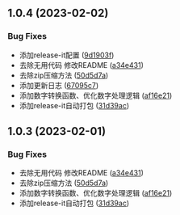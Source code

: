 

## 1.0.4 (2023-02-02)


### Bug Fixes

*  添加release-it配置 ([9d1903f](https://github.com/mayunlongtx/ToolLibrary/commit/9d1903f9bef4d08a84a07879d03bab3a6c8524fa))
* 去除无用代码 修改README ([a34e431](https://github.com/mayunlongtx/ToolLibrary/commit/a34e4311fa193d26a01f7015a1bdd42247586231))
* 去除zip压缩方法 ([50d5d7a](https://github.com/mayunlongtx/ToolLibrary/commit/50d5d7a0f415f363c9d71a29437f4c05828c7568))
* 添加更新日志 ([67095c7](https://github.com/mayunlongtx/ToolLibrary/commit/67095c78fa9894607851a08c42b5b714d77c95b2))
* 添加数字转换函数、优化数字处理逻辑 ([af16e21](https://github.com/mayunlongtx/ToolLibrary/commit/af16e21762ecade9da80147117210e26889c9aae))
* 添加release-it自动打包 ([31d39ac](https://github.com/mayunlongtx/ToolLibrary/commit/31d39ac25895670a9b2e97031acd67992028b1f8))

## 1.0.3 (2023-02-01)


### Bug Fixes

* 去除无用代码 修改README ([a34e431](https://github.com/mayunlongtx/ToolLibrary/commit/a34e4311fa193d26a01f7015a1bdd42247586231))
* 去除zip压缩方法 ([50d5d7a](https://github.com/mayunlongtx/ToolLibrary/commit/50d5d7a0f415f363c9d71a29437f4c05828c7568))
* 添加数字转换函数、优化数字处理逻辑 ([af16e21](https://github.com/mayunlongtx/ToolLibrary/commit/af16e21762ecade9da80147117210e26889c9aae))
* 添加release-it自动打包 ([31d39ac](https://github.com/mayunlongtx/ToolLibrary/commit/31d39ac25895670a9b2e97031acd67992028b1f8))